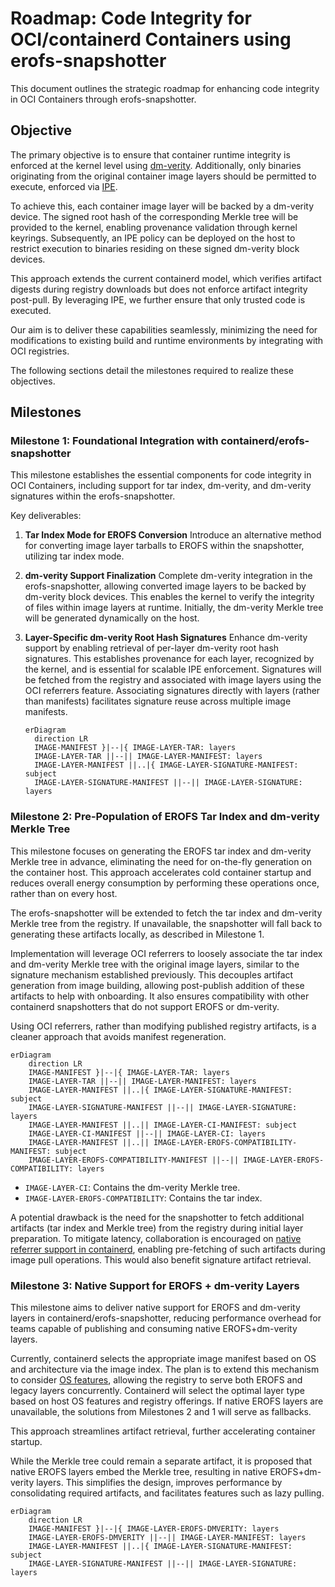 # Roadmap: Code Integrity for OCI/containerd Containers using erofs-snapshotter

This document outlines the strategic roadmap for enhancing code integrity in OCI
Containers through erofs-snapshotter.

## Objective

The primary objective is to ensure that container runtime integrity is enforced
at the kernel level using
[dm-verity](https://www.kernel.org/doc/html/latest/admin-guide/device-mapper/verity.html).
Additionally, only binaries originating from the original container image layers
should be permitted to execute, enforced via
[IPE](https://docs.kernel.org/next/admin-guide/LSM/ipe.html).

To achieve this, each container image layer will be backed by a dm-verity
device. The signed root hash of the corresponding Merkle tree will be provided
to the kernel, enabling provenance validation through kernel keyrings.
Subsequently, an IPE policy can be deployed on the host to restrict execution to
binaries residing on these signed dm-verity block devices.

This approach extends the current containerd model, which verifies artifact
digests during registry downloads but does not enforce artifact integrity
post-pull. By leveraging IPE, we further ensure that only trusted code is
executed.

Our aim is to deliver these capabilities seamlessly, minimizing the need for
modifications to existing build and runtime environments by integrating with OCI
registries.

The following sections detail the milestones required to realize these
objectives.

## Milestones

### Milestone 1: Foundational Integration with containerd/erofs-snapshotter

This milestone establishes the essential components for code integrity in OCI
Containers, including support for tar index, dm-verity, and dm-verity signatures
within the erofs-snapshotter.

Key deliverables:

1. **Tar Index Mode for EROFS Conversion** Introduce an alternative method for
   converting image layer tarballs to EROFS within the snapshotter, utilizing
   tar index mode.

2. **dm-verity Support Finalization** Complete dm-verity integration in the
   erofs-snapshotter, allowing converted image layers to be backed by dm-verity
   block devices. This enables the kernel to verify the integrity of files
   within image layers at runtime. Initially, the dm-verity Merkle tree will be
   generated dynamically on the host.

3. **Layer-Specific dm-verity Root Hash Signatures** Enhance dm-verity support
   by enabling retrieval of per-layer dm-verity root hash signatures. This
   establishes provenance for each layer, recognized by the kernel, and is
   essential for scalable IPE enforcement. Signatures will be fetched from the
   registry and associated with image layers using the OCI referrers feature.
   Associating signatures directly with layers (rather than manifests)
   facilitates signature reuse across multiple image manifests.

   ```mermaid
   erDiagram
     direction LR
     IMAGE-MANIFEST }|--|{ IMAGE-LAYER-TAR: layers
     IMAGE-LAYER-TAR ||--|| IMAGE-LAYER-MANIFEST: layers
     IMAGE-LAYER-MANIFEST ||..|{ IMAGE-LAYER-SIGNATURE-MANIFEST: subject
     IMAGE-LAYER-SIGNATURE-MANIFEST ||--|| IMAGE-LAYER-SIGNATURE: layers
   ```

### Milestone 2: Pre-Population of EROFS Tar Index and dm-verity Merkle Tree

This milestone focuses on generating the EROFS tar index and dm-verity Merkle
tree in advance, eliminating the need for on-the-fly generation on the container
host. This approach accelerates cold container startup and reduces overall
energy consumption by performing these operations once, rather than on every
host.

The erofs-snapshotter will be extended to fetch the tar index and dm-verity
Merkle tree from the registry. If unavailable, the snapshotter will fall back to
generating these artifacts locally, as described in Milestone 1.

Implementation will leverage OCI referrers to loosely associate the tar index
and dm-verity Merkle tree with the original image layers, similar to the
signature mechanism established previously. This decouples artifact generation
from image building, allowing post-publish addition of these artifacts to help
with onboarding. It also ensures compatibility with other containerd
snapshotters that do not support EROFS or dm-verity.

Using OCI referrers, rather than modifying published registry artifacts, is a
cleaner approach that avoids manifest regeneration.

```mermaid
erDiagram
    direction LR
    IMAGE-MANIFEST }|--|{ IMAGE-LAYER-TAR: layers
    IMAGE-LAYER-TAR ||--|| IMAGE-LAYER-MANIFEST: layers
    IMAGE-LAYER-MANIFEST ||..|{ IMAGE-LAYER-SIGNATURE-MANIFEST: subject
    IMAGE-LAYER-SIGNATURE-MANIFEST ||--|| IMAGE-LAYER-SIGNATURE: layers
    IMAGE-LAYER-MANIFEST ||..|| IMAGE-LAYER-CI-MANIFEST: subject
    IMAGE-LAYER-CI-MANIFEST ||--|| IMAGE-LAYER-CI: layers
    IMAGE-LAYER-MANIFEST ||..|| IMAGE-LAYER-EROFS-COMPATIBILITY-MANIFEST: subject
    IMAGE-LAYER-EROFS-COMPATIBILITY-MANIFEST ||--|| IMAGE-LAYER-EROFS-COMPATIBILITY: layers
```

- `IMAGE-LAYER-CI`: Contains the dm-verity Merkle tree.
- `IMAGE-LAYER-EROFS-COMPATIBILITY`: Contains the tar index.

A potential drawback is the need for the snapshotter to fetch additional
artifacts (tar index and Merkle tree) from the registry during initial layer
preparation. To mitigate latency, collaboration is encouraged on [native
referrer support in
containerd](https://github.com/containerd/containerd/issues/7654), enabling
pre-fetching of such artifacts during image pull operations. This would also
benefit signature artifact retrieval.

### Milestone 3: Native Support for EROFS + dm-verity Layers

This milestone aims to deliver native support for EROFS and dm-verity layers in
containerd/erofs-snapshotter, reducing performance overhead for teams capable of
publishing and consuming native EROFS+dm-verity layers.

Currently, containerd selects the appropriate image manifest based on OS and
architecture via the image index. The plan is to extend this mechanism to
consider [OS features](https://github.com/containerd/platforms/pull/20),
allowing the registry to serve both EROFS and legacy layers concurrently.
Containerd will select the optimal layer type based on host OS features and
registry offerings. If native EROFS layers are unavailable, the solutions from
Milestones 2 and 1 will serve as fallbacks.

This approach streamlines artifact retrieval, further accelerating container
startup.

While the Merkle tree could remain a separate artifact, it is proposed that
native EROFS layers embed the Merkle tree, resulting in native EROFS+dm-verity
layers. This simplifies the design, improves performance by consolidating
required artifacts, and facilitates features such as lazy pulling.

```mermaid
erDiagram
    direction LR
    IMAGE-MANIFEST }|--|{ IMAGE-LAYER-EROFS-DMVERITY: layers
    IMAGE-LAYER-EROFS-DMVERITY ||--|| IMAGE-LAYER-MANIFEST: layers
    IMAGE-LAYER-MANIFEST ||..|{ IMAGE-LAYER-SIGNATURE-MANIFEST: subject
    IMAGE-LAYER-SIGNATURE-MANIFEST ||--|| IMAGE-LAYER-SIGNATURE: layers
```
